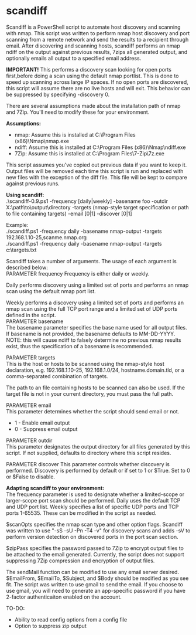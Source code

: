 scandiff
========

Scandiff is a PowerShell script to automate host discovery and scanning with nmap.  This script was written to perform nmap host discovery and port scanning from a remote network and send the results to a recipient through email.  After discovering and scanning hosts, scandiff performs an nmap ndiff on the output against previous results, 7zips all generated output, and optionally emails all output to a specified email address.

<b>IMPORTANT!</b> This performs a discovery scan looking for open ports first,before doing a scan using the default nmap portlist. This is done to speed up scanning across large IP spaces. If no open ports are discovered, this script will assume there are no live hosts and will exit.  This behavior can be suppressed by specifying -discovery 0.

There are several assumptions made about the installation path of nmap and 7Zip.  You'll need to modify these for your environment.

<b>Assumptions:</b>
* nmap: Assume this is installed at C:\Program Files (x86)\Nmap\nmap.exe
* ndiff: Assume this is installed at C:\Program Files (x86)\Nmap\ndiff.exe
* 7Zip: Assume this is installed at C:\Program Files\7-Zip\7z.exe
  
This script assumes you've copied out previous data if you want to keep it. Output files will be removed each time this script is run and replaced with new files with the exception of the diff file.  This file will be kept to compare against previous runs.
    
<b>Using scandiff:</b><br>
.\scandiff-0.9.ps1 -frequency [daily|weekly] -basename foo -outdir X:\path\to\output\directory -targets (nmap-style target specification or path to file containing targets) -email [0|1] -discover [0|1]

Example:<br>
./scandiff.ps1 -frequency daily -basename nmap-output -targets 192.168.1.10-25,scanme.nmap.org<br>
./scandiff.ps1 -frequency daily -basename nmap-output -targets c:\targets.txt

Scandiff takes a number of arguments.  The usage of each argument is described below:<br>
PARAMETER frequency
Frequency is either daily or weekly.

Daily performs discovery using a limited set of ports and performs an nmap scan
using the default nmap port list.

Weekly performs a discovery using a limited set of ports and performs an nmap 
scan using the full TCP port range and a limited set of UDP ports defined in
the script.
<br>
PARAMETER basename<br>
The basename parameter specifies the base name used for all output files.  If basename is not provided, the basename defaults to MM-DD-YYYY.  NOTE: this will cause ndiff to falsely determine no previous nmap results exist, thus the specification of a basename is recommended.

PARAMETER targets<br>
This is the host or hosts to be scanned using the nmap-style host declaration,
e.g. 192.168.1.10-25, 192.168.1.0/24, hostname.domain.tld, or a comma-separated
combination of targets.

The path to an file containing hosts to be scanned can also be used. If the
target file is not in your current directory, you must pass the full path.

PARAMETER email<br>
This parameter determines whether the script should send email or not.
* 1 - Enable email output
* 0 - Suppress email output

PARAMETER outdir<br>
This parameter designates the output directory for all files generated by this script.
If not supplied, defaults to directory where this script resides.

PARAMETER discover
This parameter controls whether discovery is performed.  Discovery is performed by default or if set to 1 or $True.  Set to 0 or $False to disable.

<b>Adapting scandiff to your environment:</b><br>
The frequency parameter is used to designate whether a limited-scope or larger-scope port scan should be performed.  Daily uses the default TCP and UDP port list.  Weekly specifies a list of specific UDP ports and TCP ports 1-65535.  These can be modified in the script as needed.

$scanOpts specifies the nmap scan type and other option flags.  Scandiff was written to use "-sS -sU -Pn -T4 -v" for discovery scans and adds -sV to perform version detection on discovered ports in the port scan section.

$zipPass specifies the password passed to 7Zip to encrypt output files to be attached to the email generated.  Currently, the script does not support suppressing 7Zip compression and encryption of output files.

The sendMail function can be modified to use any email server desired.  $EmailFrom, $EmailTo, $Subject, and $Body should be modified as you see fit.  The script was written to use gmail to send the email.  If you choose to use gmail, you will need to generate an app-specific password if you have 2-factor authenticaiton enabled on the account.

TO-DO:
* Ability to read config options from a config file
* Option to suppress zip output
